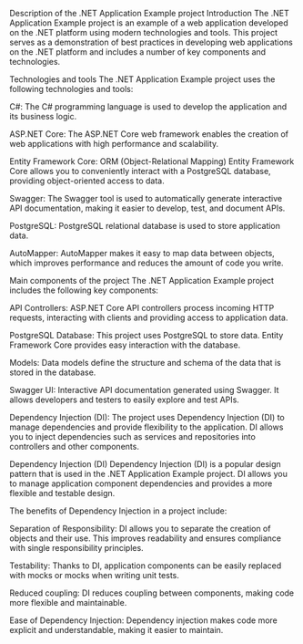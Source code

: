 Description of the .NET Application Example project
Introduction
The .NET Application Example project is an example of a web application developed on the .NET platform using modern technologies and tools. This project serves as a demonstration of best practices in developing web applications on the .NET platform and includes a number of key components and technologies.

Technologies and tools
The .NET Application Example project uses the following technologies and tools:

C#: The C# programming language is used to develop the application and its business logic.

ASP.NET Core: The ASP.NET Core web framework enables the creation of web applications with high performance and scalability.

Entity Framework Core: ORM (Object-Relational Mapping) Entity Framework Core allows you to conveniently interact with a PostgreSQL database, providing object-oriented access to data.

Swagger: The Swagger tool is used to automatically generate interactive API documentation, making it easier to develop, test, and document APIs.

PostgreSQL: PostgreSQL relational database is used to store application data.

AutoMapper: AutoMapper makes it easy to map data between objects, which improves performance and reduces the amount of code you write.

Main components of the project
The .NET Application Example project includes the following key components:

API Controllers: ASP.NET Core API controllers process incoming HTTP requests, interacting with clients and providing access to application data.

PostgreSQL Database: This project uses PostgreSQL to store data. Entity Framework Core provides easy interaction with the database.

Models: Data models define the structure and schema of the data that is stored in the database.

Swagger UI: Interactive API documentation generated using Swagger. It allows developers and testers to easily explore and test APIs.

Dependency Injection (DI): The project uses Dependency Injection (DI) to manage dependencies and provide flexibility to the application. DI allows you to inject dependencies such as services and repositories into controllers and other components.

Dependency Injection (DI)
Dependency Injection (DI) is a popular design pattern that is used in the .NET Application Example project. DI allows you to manage application component dependencies and provides a more flexible and testable design.

The benefits of Dependency Injection in a project include:

Separation of Responsibility: DI allows you to separate the creation of objects and their use. This improves readability and ensures compliance with single responsibility principles.

Testability: Thanks to DI, application components can be easily replaced with mocks or mocks when writing unit tests.

Reduced coupling: DI reduces coupling between components, making code more flexible and maintainable.

Ease of Dependency Injection: Dependency injection makes code more explicit and understandable, making it easier to maintain.
